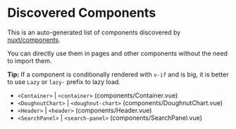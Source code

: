 # Discovered Components

This is an auto-generated list of components discovered by [nuxt/components](https://github.com/nuxt/components).

You can directly use them in pages and other components without the need to import them.

**Tip:** If a component is conditionally rendered with `v-if` and is big, it is better to use `Lazy` or `lazy-` prefix to lazy load.

- `<Container>` | `<container>` (components/Container.vue)
- `<DoughnutChart>` | `<doughnut-chart>` (components/DoughnutChart.vue)
- `<Header>` | `<header>` (components/Header.vue)
- `<SearchPanel>` | `<search-panel>` (components/SearchPanel.vue)
